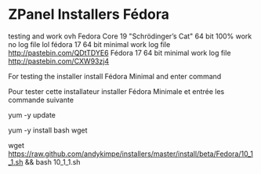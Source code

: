ZPanel Installers Fédora
=================

testing and work
 ovh Fedora Core 19 "Schrödinger’s Cat" 64 bit 100% work no log file lol
 fédora 17 64 bit minimal work log file http://pastebin.com/QDtTDYE6
 Fédora 17 64 bit minimal work log file http://pastebin.com/CXW93zj4

For testing the installer install Fédora Minimal and enter command

Pour tester cette installateur installer Fédora Minimale et entrée les commande suivante

yum -y update

yum -y install bash wget

wget https://raw.github.com/andykimpe/installers/master/install/beta/Fedora/10_1_1.sh && bash 10_1_1.sh
